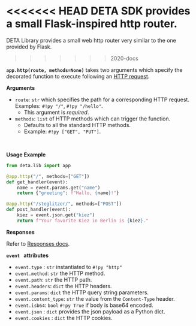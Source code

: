 
<<<<<<< HEAD
DETA SDK provides a small Flask-inspired http router.
=======
DETA Library provides a small web http router very similar to the one provided by Flask.
>>>>>>> 2020-docs


**`app.http(route, methods=None)`** takes two arguments which specify the decorated function to execute following an [HTTP request](/use/http).

**Arguments**

* `route`: `str` which specifies the path for a corresponding HTTP request. Examples: `#!py "/"`, `#!py "/hello"`. 
    * This argument is *required*.
* `methods`: `list` of HTTP methods which can trigger the function. 
    * Defaults to all the standard HTTP methods. 
    * Example: `#!py ["GET", "PUT"]`.

<br />

**Usage Example**

```python
from deta.lib import app

@app.http("/", methods=["GET"])
def get_handler(event):
    name = event.params.get("name")
    return {"greeting": f"Hallo, {name}!"}

@app.http("/steglitzer/", methods=["POST"])
def post_handler(event):
    kiez = event.json.get("kiez")
    return f"Your favorite Kiez in Berlin is {kiez}."
```

**Responses**

Refer to [Responses docs](/lib/responses).

**`event ` attributes**

- `event.type` : `str` instantiated to `#!py "http"`
- `event.method`: `str` the  HTTP method.
- `event.path`: `str` the HTTP path.
- `event.headers`: `dict` the HTTP headers.
- `event.params`: `dict` the HTTP query string parameters.
- `event.content_type`: `str` the value from the `Content-Type` header.
- `event.isb64`: `bool` `#!py True` if body is base64 encoded.
- `event.json` : `dict` provides the json payload as a Python dict.
- `event.cookies` : `dict` the HTTP cookies.